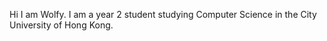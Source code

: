 Hi I am Wolfy. I am a year 2 student studying Computer Science in the City University of Hong Kong.
